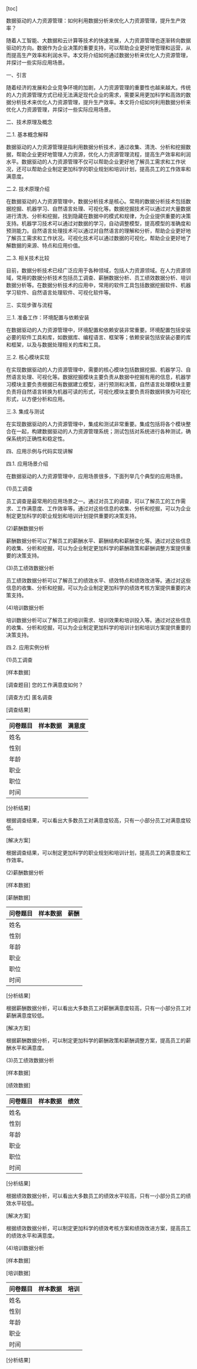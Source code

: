 
[toc]                    
                
                
数据驱动的人力资源管理：如何利用数据分析来优化人力资源管理，提升生产效率？

随着人工智能、大数据和云计算等技术的快速发展，人力资源管理也逐渐转向数据驱动的方向。数据作为企业决策的重要支持，可以帮助企业更好地管理和运营，从而提高生产效率和利润水平。本文将介绍如何通过数据分析来优化人力资源管理，并探讨一些实际应用场景。

一、引言

随着经济的发展和企业竞争环境的加剧，人力资源管理的重要性也越来越大。传统的人力资源管理方式已经无法满足现代企业的需求，需要采用更加科学和高效的数据分析技术来优化人力资源管理，提升生产效率。本文将介绍如何利用数据分析来优化人力资源管理，并探讨一些实际应用场景。

二、技术原理及概念

二.1. 基本概念解释

数据驱动的人力资源管理是指利用数据分析技术，通过收集、清洗、分析和挖掘数据，帮助企业更好地管理人力资源，优化人力资源管理流程，提高生产效率和利润水平。数据驱动的人力资源管理不仅可以帮助企业更好地了解员工需求和工作状况，还可以帮助企业制定更加科学的职业规划和培训计划，提高员工的工作效率和满意度。

二.2. 技术原理介绍

在数据驱动的人力资源管理中，数据分析技术是核心。常用的数据分析技术包括数据挖掘、机器学习、自然语言处理、可视化等。数据挖掘技术可以通过对大量数据进行清洗、分析和挖掘，找到隐藏在数据中的模式和规律，为企业提供重要的决策支持。机器学习技术可以通过对数据的学习，自动调整模型，提高模型的准确度和预测能力。自然语言处理技术可以通过对自然语言的理解和分析，帮助企业更好地了解员工需求和工作状况。可视化技术可以通过数据的可视化，帮助企业更好地了解数据的来源、特点和应用价值。

二.3. 相关技术比较

目前，数据分析技术已经广泛应用于各种领域，包括人力资源领域。在人力资源领域，常用的数据分析技术包括员工调查、薪酬数据分析、员工绩效数据分析、培训数据分析等。在数据分析技术的应用中，常用的软件工具包括数据挖掘软件、机器学习软件、自然语言处理软件、可视化软件等。

三、实现步骤与流程

三.1. 准备工作：环境配置与依赖安装

在数据驱动的人力资源管理中，环境配置和依赖安装非常重要。环境配置包括安装必要的软件工具和库，如数据库、编程语言、框架等；依赖安装包括安装必要的库和框架，以及与数据处理相关的库和工具。

三.2. 核心模块实现

在实现数据驱动的人力资源管理中，需要的核心模块包括数据挖掘、机器学习、自然语言处理、可视化等。数据挖掘模块主要负责从数据中挖掘有用的信息，机器学习模块主要负责根据已有数据建立模型，进行预测和决策，自然语言处理模块主要负责将自然语言转换为机器可读的形式，可视化模块主要负责将数据转换为可视化形式，以方便分析和应用。

三.3. 集成与测试

在实现数据驱动的人力资源管理中，集成和测试非常重要。集成包括将各个模块整合在一起，构建数据驱动的人力资源管理系统；测试包括对系统进行各种测试，确保系统的正确性和稳定性。

四、应用示例与代码实现讲解

四.1. 应用场景介绍

在数据驱动的人力资源管理中，应用场景很多，下面列举几个典型的应用场景。

(1)员工调查

员工调查是最常用的应用场景之一。通过对员工的调查，可以了解员工的工作需求、工作满意度、工作效率等。通过对这些信息的收集、分析和挖掘，可以为企业制定更加科学的职业规划和培训计划提供重要的决策支持。

(2)薪酬数据分析

薪酬数据分析可以了解员工的薪酬水平、薪酬结构和薪酬变化等。通过对这些信息的收集、分析和挖掘，可以为企业制定更加科学的薪酬政策和薪酬调整方案提供重要的决策支持。

(3)员工绩效数据分析

员工绩效数据分析可以了解员工的绩效水平、绩效特点和绩效改进等。通过对这些信息的收集、分析和挖掘，可以为企业制定更加科学的绩效考核方案提供重要的决策支持。

(4)培训数据分析

培训数据分析可以了解员工的培训需求、培训效果和培训投入等。通过对这些信息的收集、分析和挖掘，可以为企业制定更加科学的培训计划和培训方案提供重要的决策支持。

四.2. 应用实例分析

(1)员工调查

[样本数据]

[调查题目] 您的工作满意度如何？

[调查方式] 匿名调查

[调查结果]

| 问卷题目 | 样本数据 | 满意度 |
| ---- | ---- | -------- |
| 姓名 |  |  |
| 性别 |  |  |
| 年龄 |  |  |
| 职业 |  |  |
| 职位 |  |  |
| 时间 |  |  |

[分析结果]

根据调查结果，可以看出大多数员工对满意度较高，只有一小部分员工对满意度较低。

[解决方案]

根据调查结果，可以制定更加科学的职业规划和培训计划，提高员工的满意度和工作效率。

(2)薪酬数据分析

[样本数据]

[薪酬数据]

| 问卷题目 | 样本数据 | 薪酬 |
| ---- | ---- | -------- |
| 姓名 |  |  | 
| 性别 |  |  |
| 年龄 |  |  |
| 职业 |  |  |
| 职位 |  |  |
| 时间 |  |  |

[分析结果]

根据薪酬数据分析，可以看出大多数员工对薪酬满意度较高，只有一小部分员工对薪酬满意度较低。

[解决方案]

根据薪酬数据分析，可以制定更加科学的薪酬政策和薪酬调整方案，提高员工的薪酬水平和满意度。

(3)员工绩效数据分析

[样本数据]

[绩效数据]

| 问卷题目 | 样本数据 | 绩效 |
| ---- | ---- | -------- |
| 姓名 |  |  | 
| 性别 |  |  |
| 年龄 |  |  |
| 职业 |  |  |
| 职位 |  |  |
| 时间 |  |  |

[分析结果]

根据绩效数据分析，可以看出大多数员工的绩效水平较高，只有一小部分员工的绩效水平较低。

[解决方案]

根据绩效数据分析，可以制定更加科学的绩效考核方案和绩效改进方案，提高员工的绩效水平和满意度。

(4)培训数据分析

[样本数据]

[培训数据]

| 问卷题目 | 样本数据 | 培训 |
| ---- | ---- | -------- |
| 姓名 |  |  | 
| 性别 |  |  |
| 年龄 |  |  |
| 职业 |  |  |
| 时间 |  |  |

[分析结果]

